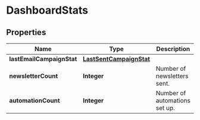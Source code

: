 

# DashboardStats


## Properties

| Name | Type | Description | Notes |
|------------ | ------------- | ------------- | -------------|
|**lastEmailCampaignStat** | [**LastSentCampaignStat**](LastSentCampaignStat.md) |  |  [optional] |
|**newsletterCount** | **Integer** | Number of newsletters sent. |  [optional] |
|**automationCount** | **Integer** | Number of automations set up. |  [optional] |



